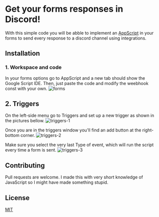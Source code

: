 # Get your forms responses in Discord!
With this simple code you will be abble to implement an [AppScript](https://developers.google.com/apps-script?hl=es-419) in your forms to send every response to a discord channel using integrations.

## Installation

### 1. Workspace and code
In your forms options go to AppScript and a new tab should show the Google Script IDE. Then, just paste the code and modify the weebhook const with your own.
![forms](https://i.imgur.com/Ec3McJ2.png)

## 2. Triggers
On the left-side menu go to Triggers and set up a new trigger as shown in the pictures bellow.
![triggers-1](https://i.imgur.com/oQON1B0.png)

Once you are in the triggers window you'll find an add button at the right-bottom corner.
![triggers-2](https://i.imgur.com/0AXZjTi.png)

Make sure you select the very last Type of event, which will run the script every time a form is sent.
![triggers-3](https://i.imgur.com/kHIyNim.png)

## Contributing

Pull requests are welcome. I made this with very short knowledge of JavaScript so I might have made something stupid. 

## License

[MIT](https://choosealicense.com/licenses/mit/)